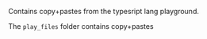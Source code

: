 Contains copy+pastes from the typesript lang playground. 

The `play_files` folder contains copy+pastes 
